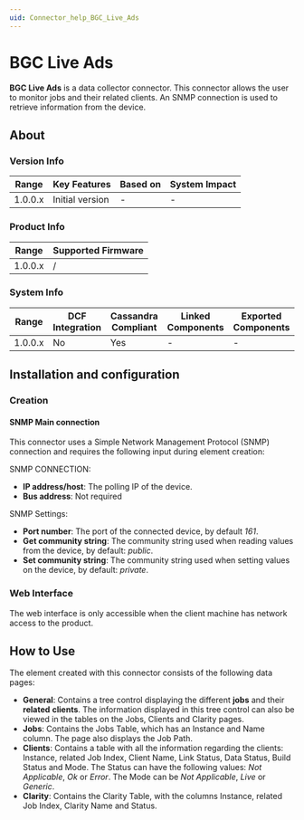 ```yaml
---
uid: Connector_help_BGC_Live_Ads
---
```


# BGC Live Ads

**BGC Live Ads** is a data collector connector. This connector allows the user to monitor jobs and their related clients. An SNMP connection is used to retrieve information from the device.

## About

### Version Info

| **Range** | **Key Features** | **Based on** | **System Impact** |
|-----------|------------------|--------------|-------------------|
| 1.0.0.x   | Initial version  | \-           | \-                |

### Product Info

| Range     | Supported Firmware     |
|-----------|------------------------|
| 1.0.0.x   | /                      |

### System Info

| Range     | DCF Integration     | Cassandra Compliant     | Linked Components     | Exported Components     |
|-----------|---------------------|-------------------------|-----------------------|-------------------------|
| 1.0.0.x   | No                  | Yes                     | \-                    | \-                      |

## Installation and configuration

### Creation

#### SNMP Main connection

This connector uses a Simple Network Management Protocol (SNMP) connection and requires the following input during element creation:

SNMP CONNECTION:

- **IP address/host**: The polling IP of the device.
- **Bus address**: Not required

SNMP Settings:

- **Port number**: The port of the connected device, by default *161*.
- **Get community string**: The community string used when reading values from the device, by default: *public*.
- **Set community string**: The community string used when setting values on the device, by default: *private*.

### Web Interface

The web interface is only accessible when the client machine has network access to the product.

## How to Use

The element created with this connector consists of the following data pages:

- **General**: Contains a tree control displaying the different **jobs** and their **related** **clients**. The information displayed in this tree control can also be viewed in the tables on the Jobs, Clients and Clarity pages.
- **Jobs**: Contains the Jobs Table, which has an Instance and Name column. The page also displays the Job Path.
- **Clients**: Contains a table with all the information regarding the clients: Instance, related Job Index, Client Name, Link Status, Data Status, Build Status and Mode. The Status can have the following values: *Not Applicable*, *Ok* or *Error*. The Mode can be *Not Applicable*, *Live* or *Generic*.
- **Clarity**: Contains the Clarity Table, with the columns Instance, related Job Index, Clarity Name and Status.
